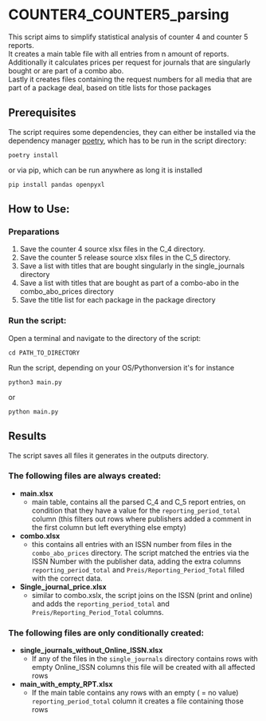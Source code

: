 # COUNTER4_COUNTER5_parsing

This script aims to simplify statistical analysis of counter 4 and counter 5 reports.  
It creates a main table file with all entries from n amount of reports. 
Additionally it calculates prices per request for journals that are singularly bought or are part of a combo abo.  
Lastly it creates files containing the request numbers for all media that are part of a package deal, based on title lists for those packages

## Prerequisites
The script requires some dependencies, they can either be installed via the dependency manager [poetry](https://github.com/python-poetry/poetry), which has to be run in the script directory:
```
poetry install
```
or via pip, which can be run anywhere as long it is installed
```
pip install pandas openpyxl
```

## How to Use:
### Preparations
1. Save the counter 4 source xlsx files in the C_4 directory. 
2. Save the counter 5 release source xlsx files in the C_5 directory. 
3. Save a list with titles that are bought singularly in the single_journals directory
4. Save a list with titles that are bought as part of a combo-abo in the combo_abo_prices directory
5. Save the title list for each package in the package directory


### Run the script:
Open a terminal and navigate to the directory of the script:
```
cd PATH_TO_DIRECTORY
```
Run the script, depending on your OS/Pythonversion it's for instance
```
python3 main.py
```
or
```
python main.py
```


## Results

The script saves all files it generates in the outputs directory.
### The following files are always created:
- **main.xlsx**
	- main table, contains all the parsed C_4 and C_5 report entries, on condition that they have a value for the  `reporting_period_total` column (this filters out rows where publishers added a comment in the first column but left everything else empty)
- **combo.xlsx**
	- this contains all entries with an ISSN number from files in the `combo_abo_prices` directory. The script matched the entries via the ISSN Number with the publisher data, adding the extra columns `reporting_period_total` and `Preis/Reporting_Period_Total` filled with the correct data.
- **Single_journal_price.xlsx**
	- similar to combo.xslx,  the script joins on the ISSN (print and online) and adds the  `reporting_period_total` and `Preis/Reporting_Period_Total` columns.

### The following files are only conditionally created:
- **single_journals_without_Online_ISSN.xlsx**
	- If any of the files in the `single_journals` directory contains rows with empty Online_ISSN columns this file will be created with all affected rows
- **main_with_empty_RPT.xlsx**
	- If the main table contains any rows with  an empty ( = no value) `reporting_period_total` column it creates a file containing those rows
